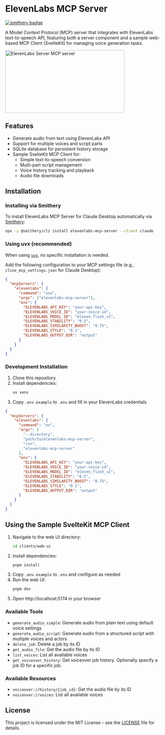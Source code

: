 # ElevenLabs MCP Server
[![smithery badge](https://smithery.ai/badge/elevenlabs-mcp-server)](https://smithery.ai/server/elevenlabs-mcp-server)

A Model Context Protocol (MCP) server that integrates with ElevenLabs text-to-speech API, featuring both a server component and a sample web-based MCP Client (SvelteKit) for managing voice generation tasks.

<a href="https://glama.ai/mcp/servers/leukzvus7o"><img width="380" height="200" src="https://glama.ai/mcp/servers/leukzvus7o/badge" alt="ElevenLabs Server MCP server" /></a>

## Features

- Generate audio from text using ElevenLabs API
- Support for multiple voices and script parts
- SQLite database for persistent history storage
- Sample SvelteKit MCP Client for:
  - Simple text-to-speech conversion
  - Multi-part script management
  - Voice history tracking and playback
  - Audio file downloads

## Installation

### Installing via Smithery

To install ElevenLabs MCP Server for Claude Desktop automatically via [Smithery](https://smithery.ai/server/elevenlabs-mcp-server):

```bash
npx -y @smithery/cli install elevenlabs-mcp-server --client claude
```

### Using uvx (recommended)

When using [`uvx`](https://docs.astral.sh/uv/guides/tools/), no specific installation is needed.

Add the following configuration to your MCP settings file (e.g., `cline_mcp_settings.json` for Claude Desktop):

```json
{
  "mcpServers": {
    "elevenlabs": {
      "command": "uvx",
      "args": ["elevenlabs-mcp-server"],
      "env": {
        "ELEVENLABS_API_KEY": "your-api-key",
        "ELEVENLABS_VOICE_ID": "your-voice-id",
        "ELEVENLABS_MODEL_ID": "eleven_flash_v2",
        "ELEVENLABS_STABILITY": "0.5",
        "ELEVENLABS_SIMILARITY_BOOST": "0.75",
        "ELEVENLABS_STYLE": "0.1",
        "ELEVENLABS_OUTPUT_DIR": "output"
      }
    }
  }
}
```

### Development Installation

1. Clone this repository
2. Install dependencies:
   ```bash
   uv venv
   ```
3. Copy `.env.example` to `.env` and fill in your ElevenLabs credentials

```json
{
  "mcpServers": {
    "elevenlabs": {
      "command": "uv",
      "args": [
        "--directory",
        "path/to/elevenlabs-mcp-server",
        "run",
        "elevenlabs-mcp-server"
      ],
      "env": {
        "ELEVENLABS_API_KEY": "your-api-key",
        "ELEVENLABS_VOICE_ID": "your-voice-id",
        "ELEVENLABS_MODEL_ID": "eleven_flash_v2",
        "ELEVENLABS_STABILITY": "0.5",
        "ELEVENLABS_SIMILARITY_BOOST": "0.75",
        "ELEVENLABS_STYLE": "0.1",
        "ELEVENLABS_OUTPUT_DIR": "output"
      }
    }
  }
}
```

## Using the Sample SvelteKit MCP Client

1. Navigate to the web UI directory:
   ```bash
   cd clients/web-ui
   ```
2. Install dependencies:
   ```bash
   pnpm install
   ```
3. Copy `.env.example` to `.env` and configure as needed
4. Run the web UI:
   ```bash
   pnpm dev
   ```
5. Open http://localhost:5174 in your browser

### Available Tools

- `generate_audio_simple`: Generate audio from plain text using default voice settings
- `generate_audio_script`: Generate audio from a structured script with multiple voices and actors
- `delete_job`: Delete a job by its ID
- `get_audio_file`: Get the audio file by its ID
- `list_voices`: List all available voices
- `get_voiceover_history`: Get voiceover job history. Optionally specify a job ID for a specific job.

### Available Resources

- `voiceover://history/{job_id}`: Get the audio file by its ID
- `voiceover://voices`: List all available voices

## License

This project is licensed under the MIT License - see the [LICENSE](LICENSE) file for details.
